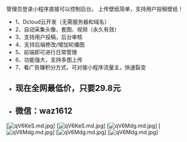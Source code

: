 管理员登录小程序直接可以控制后台。
上传壁纸简单，支持用户投稿壁纸！
+ 1、Dcloud云开发（无需服务器和域名）
+ 2、自动采集头像、套图、视频（永久有效）
+ 3、支持用户投稿，后台审核
+ 4、支持后端修改/增加轮播图
+ 5、前端即可进行日常管理
+ 6、功能强大，支持多图上传
+ 7、看广告赚积分方式，可对接小程序流量主，快速裂变
+ ## 现在全网最低价，只要29.8元
+ ## 微信：waz1612
[![qV6KeS.md.jpg](https://cxg92.top/img/1.jpg)]
[![qV6KeS.md.jpg](https://cxg92.top/img/2.jpg)]
[![qV6Mdg.md.jpg](https://cxg92.top/img/3.jpg)]
[![qV6Mdg.md.jpg](https://cxg92.top/img/4.jpg)]
[![qV6Mdg.md.jpg](https://cxg92.top/img/5.jpg)]
[![qV6Mdg.md.jpg](https://cxg92.top/img/6.jpg)]




